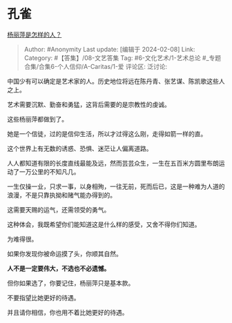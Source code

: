 # 孔雀
[杨丽萍是怎样的人？](https://www.zhihu.com/question/278370018/answer/3390666294)

> Author: #Anonymity
> Last update: [编辑于 2024-02-08]
> Link:
> Category:  #【答集】/08-文艺答集
> Tag: #6-文化艺术/1-艺术总论 #_专题合集/合集6-个人信仰/A-Caritas/1-爱
> 评论区:
> 泛讨论:

中国少有可以确定是艺术家的人。历史地位将远在陈丹青、张艺谋、陈凯歌这些人之上。

艺术需要沉默、勤奋和勇猛，这背后需要的是宗教性的虔诚。

这些杨丽萍都做到了。

她是一个信徒，过的是信仰生活，所以才过得这么刚，走得如箭一样的直。

这个世界上有无数的诱惑、恐惧、迷茫让人偏离道路。

人人都知道有限的长度直线最能及远，然而芸芸众生，一生在五百米方圆里布朗运动了一万公里的不知凡几。

一生仅操一业，只求一事，以身相殉，一往无前，死而后已，这是一种难为人道的浪漫，不是只靠执拗和赌气能办得到的。

这需要天赐的运气，还需领受的勇气。

这种体会，我既希望你们能知道这是什么样的感受，又舍不得你们知道。

为难得很。

如果你发现你被命运摸了头，你顺其自然。

**人不是一定要伟大，不选也不必遗憾。**

但你如果选了，你要记住，杨丽萍只是基本款。

不要指望比她更好的待遇。

并且请你相信，你也用不着比她更好的待遇。
